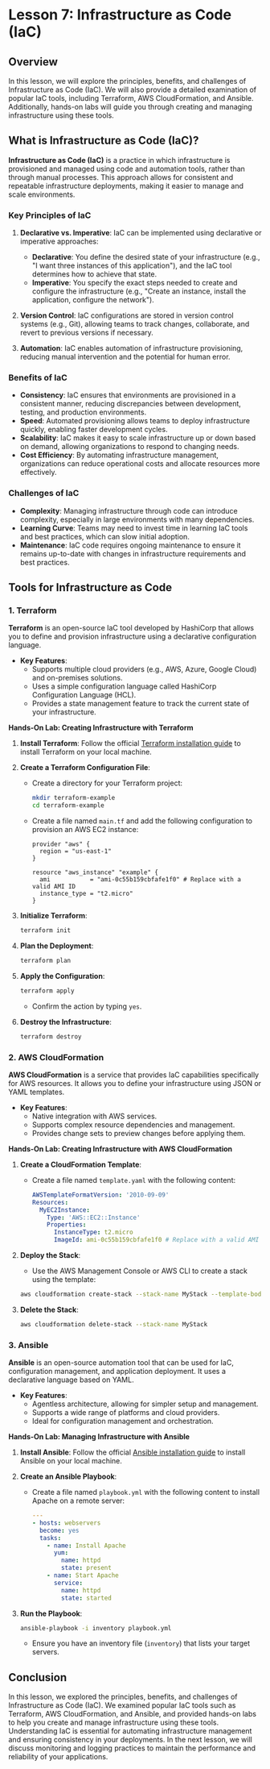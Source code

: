 # Lesson 7: Infrastructure as Code (IaC)

## Overview

In this lesson, we will explore the principles, benefits, and challenges of Infrastructure as Code (IaC). We will also provide a detailed examination of popular IaC tools, including Terraform, AWS CloudFormation, and Ansible. Additionally, hands-on labs will guide you through creating and managing infrastructure using these tools.

## What is Infrastructure as Code (IaC)?

**Infrastructure as Code (IaC)** is a practice in which infrastructure is provisioned and managed using code and automation tools, rather than through manual processes. This approach allows for consistent and repeatable infrastructure deployments, making it easier to manage and scale environments.

### Key Principles of IaC

1. **Declarative vs. Imperative**: IaC can be implemented using declarative or imperative approaches:
   - **Declarative**: You define the desired state of your infrastructure (e.g., "I want three instances of this application"), and the IaC tool determines how to achieve that state.
   - **Imperative**: You specify the exact steps needed to create and configure the infrastructure (e.g., "Create an instance, install the application, configure the network").

2. **Version Control**: IaC configurations are stored in version control systems (e.g., Git), allowing teams to track changes, collaborate, and revert to previous versions if necessary.

3. **Automation**: IaC enables automation of infrastructure provisioning, reducing manual intervention and the potential for human error.

### Benefits of IaC

- **Consistency**: IaC ensures that environments are provisioned in a consistent manner, reducing discrepancies between development, testing, and production environments.
- **Speed**: Automated provisioning allows teams to deploy infrastructure quickly, enabling faster development cycles.
- **Scalability**: IaC makes it easy to scale infrastructure up or down based on demand, allowing organizations to respond to changing needs.
- **Cost Efficiency**: By automating infrastructure management, organizations can reduce operational costs and allocate resources more effectively.

### Challenges of IaC

- **Complexity**: Managing infrastructure through code can introduce complexity, especially in large environments with many dependencies.
- **Learning Curve**: Teams may need to invest time in learning IaC tools and best practices, which can slow initial adoption.
- **Maintenance**: IaC code requires ongoing maintenance to ensure it remains up-to-date with changes in infrastructure requirements and best practices.

## Tools for Infrastructure as Code

### 1. Terraform

**Terraform** is an open-source IaC tool developed by HashiCorp that allows you to define and provision infrastructure using a declarative configuration language.

- **Key Features**:
  - Supports multiple cloud providers (e.g., AWS, Azure, Google Cloud) and on-premises solutions.
  - Uses a simple configuration language called HashiCorp Configuration Language (HCL).
  - Provides a state management feature to track the current state of your infrastructure.

**Hands-On Lab: Creating Infrastructure with Terraform**

1. **Install Terraform**: Follow the official [Terraform installation guide](https://learn.hashicorp.com/tutorials/terraform/install-cli) to install Terraform on your local machine.

2. **Create a Terraform Configuration File**:
   - Create a directory for your Terraform project:
     ```bash
     mkdir terraform-example
     cd terraform-example
     ```
   - Create a file named `main.tf` and add the following configuration to provision an AWS EC2 instance:
     ```hcl
     provider "aws" {
       region = "us-east-1"
     }

     resource "aws_instance" "example" {
       ami           = "ami-0c55b159cbfafe1f0" # Replace with a valid AMI ID
       instance_type = "t2.micro"
     }
     ```

3. **Initialize Terraform**:
   ```bash
   terraform init
   ```

4. **Plan the Deployment**:
   ```bash
   terraform plan
   ```

5. **Apply the Configuration**:
   ```bash
   terraform apply
   ```
   - Confirm the action by typing `yes`.

6. **Destroy the Infrastructure**:
   ```bash
   terraform destroy
   ```

### 2. AWS CloudFormation

**AWS CloudFormation** is a service that provides IaC capabilities specifically for AWS resources. It allows you to define your infrastructure using JSON or YAML templates.

- **Key Features**:
  - Native integration with AWS services.
  - Supports complex resource dependencies and management.
  - Provides change sets to preview changes before applying them.

**Hands-On Lab: Creating Infrastructure with AWS CloudFormation**

1. **Create a CloudFormation Template**:
   - Create a file named `template.yaml` with the following content:
     ```yaml
     AWSTemplateFormatVersion: '2010-09-09'
     Resources:
       MyEC2Instance:
         Type: 'AWS::EC2::Instance'
         Properties:
           InstanceType: t2.micro
           ImageId: ami-0c55b159cbfafe1f0 # Replace with a valid AMI ID
     ```

2. **Deploy the Stack**:
   - Use the AWS Management Console or AWS CLI to create a stack using the template:
   ```bash
   aws cloudformation create-stack --stack-name MyStack --template-body file://template.yaml
   ```

3. **Delete the Stack**:
   ```bash
   aws cloudformation delete-stack --stack-name MyStack
   ```

### 3. Ansible

**Ansible** is an open-source automation tool that can be used for IaC, configuration management, and application deployment. It uses a declarative language based on YAML.

- **Key Features**:
  - Agentless architecture, allowing for simpler setup and management.
  - Supports a wide range of platforms and cloud providers.
  - Ideal for configuration management and orchestration.

**Hands-On Lab: Managing Infrastructure with Ansible**

1. **Install Ansible**: Follow the official [Ansible installation guide](https://docs.ansible.com/ansible/latest/installation_guide/intro_installation.html) to install Ansible on your local machine.

2. **Create an Ansible Playbook**:
   - Create a file named `playbook.yml` with the following content to install Apache on a remote server:
     ```yaml
     ---
     - hosts: webservers
       become: yes
       tasks:
         - name: Install Apache
           yum:
             name: httpd
             state: present
         - name: Start Apache
           service:
             name: httpd
             state: started
     ```

3. **Run the Playbook**:
   ```bash
   ansible-playbook -i inventory playbook.yml
   ```
   - Ensure you have an inventory file (`inventory`) that lists your target servers.

## Conclusion

In this lesson, we explored the principles, benefits, and challenges of Infrastructure as Code (IaC). We examined popular IaC tools such as Terraform, AWS CloudFormation, and Ansible, and provided hands-on labs to help you create and manage infrastructure using these tools. Understanding IaC is essential for automating infrastructure management and ensuring consistency in your deployments. In the next lesson, we will discuss monitoring and logging practices to maintain the performance and reliability of your applications.
